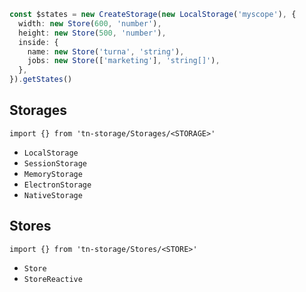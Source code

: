 ```ts
const $states = new CreateStorage(new LocalStorage('myscope'), {
  width: new Store(600, 'number'),
  height: new Store(500, 'number'),
  inside: {
    name: new Store('turna', 'string'),
    jobs: new Store(['marketing'], 'string[]'),
  },
}).getStates()
```

## Storages

`import {} from 'tn-storage/Storages/<STORAGE>'`

- `LocalStorage`
- `SessionStorage`
- `MemoryStorage`
- `ElectronStorage`
- `NativeStorage`

## Stores

`import {} from 'tn-storage/Stores/<STORE>'`

- `Store`
- `StoreReactive`
